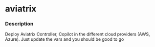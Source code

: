 # aviatrix

### Description

Deploy Aviatrix Controller, Copilot in the different cloud providers (AWS, Azure).  Just update the vars and you should be good to go